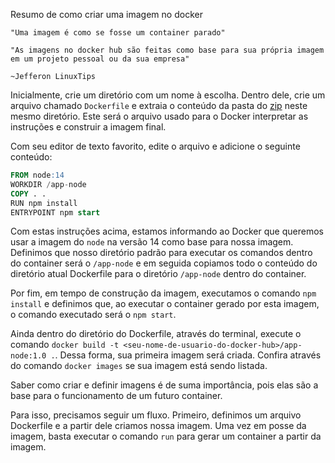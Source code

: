 Resumo de como criar uma imagem no docker

```
"Uma imagem é como se fosse um container parado" 

"As imagens no docker hub são feitas como base para sua própria imagem em um projeto pessoal ou da sua empresa" 

~Jefferon LinuxTips
```


Inicialmente, crie um diretório com um nome à escolha. Dentro dele, crie um arquivo chamado `Dockerfile` e extraia o conteúdo da pasta do [zip](https://github.com/danielartine/alura-docker/blob/aula-3/app-exemplo.zip?raw=true) neste mesmo diretório. Este será o arquivo usado para o Docker interpretar as instruções e construir a imagem final.

Com seu editor de texto favorito, edite o arquivo e adicione o seguinte conteúdo:

```sql
FROM node:14
WORKDIR /app-node
COPY . .
RUN npm install
ENTRYPOINT npm start
```

Com estas instruções acima, estamos informando ao Docker que queremos usar a imagem do `node` na versão 14 como base para nossa imagem. Definimos que nosso diretório padrão para executar os comandos dentro do container será o `/app-node` e em seguida copiamos todo o conteúdo do diretório atual Dockerfile para o diretório `/app-node` dentro do container.

Por fim, em tempo de construção da imagem, executamos o comando `npm install` e definimos que, ao executar o container gerado por esta imagem, o comando executado será o `npm start`.

Ainda dentro do diretório do Dockerfile, através do terminal, execute o comando `docker build -t <seu-nome-de-usuario-do-docker-hub>/app-node:1.0 .`. Dessa forma, sua primeira imagem será criada. Confira através do comando `docker images` se sua imagem está sendo listada.

Saber como criar e definir imagens é de suma importância, pois elas são a base para o funcionamento de um futuro container.

Para isso, precisamos seguir um fluxo. Primeiro, definimos um arquivo Dockerfile e a partir dele criamos nossa imagem. Uma vez em posse da imagem, basta executar o comando `run` para gerar um container a partir da imagem.